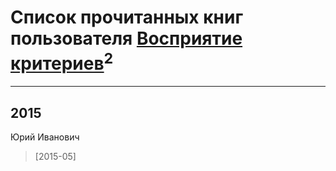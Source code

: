 # Список прочитанных книг пользователя [Восприятие критериев](https://www.facebook.com/app_scoped_user_id/910388512358693/)<sup>2</sup>
---

## 2015

Юрий Иванович
> [2015-05] 






